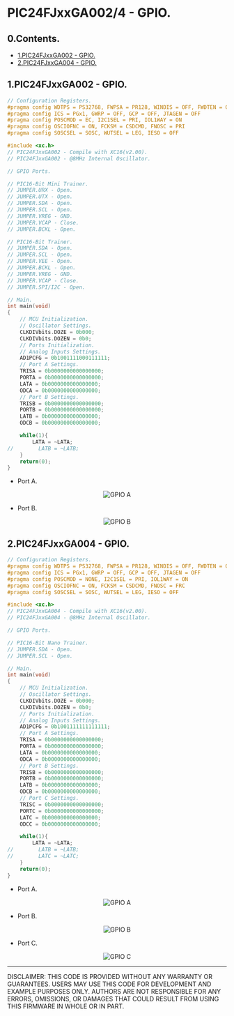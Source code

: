 # PIC24FJxxGA002/4 - GPIO.

## 0.Contents.

- [1.PIC24FJxxGA002 - GPIO.](#1pic24fjxxga002---gpio)
- [2.PIC24FJxxGA004 - GPIO.](#2pic24fjxxga004---gpio)

## 1.PIC24FJxxGA002 - GPIO.

```c
// Configuration Registers.
#pragma config WDTPS = PS32768, FWPSA = PR128, WINDIS = OFF, FWDTEN = OFF
#pragma config ICS = PGx1, GWRP = OFF, GCP = OFF, JTAGEN = OFF
#pragma config POSCMOD = EC, I2C1SEL = PRI, IOL1WAY = ON
#pragma config OSCIOFNC = ON, FCKSM = CSDCMD, FNOSC = PRI
#pragma config SOSCSEL = SOSC, WUTSEL = LEG, IESO = OFF

#include <xc.h>
// PIC24FJxxGA002 - Compile with XC16(v2.00).
// PIC24FJxxGA002 - @8MHz Internal Oscillator.

// GPIO Ports.

// PIC16-Bit Mini Trainer.
// JUMPER.URX - Open.
// JUMPER.UTX - Open.
// JUMPER.SDA - Open.
// JUMPER.SCL - Open.
// JUMPER.VREG - GND.
// JUMPER.VCAP - Close.
// JUMPER.BCKL - Open.

// PIC16-Bit Trainer.
// JUMPER.SDA - Open.
// JUMPER.SCL - Open.
// JUMPER.VEE - Open.
// JUMPER.BCKL - Open.
// JUMPER.VREG - GND.
// JUMPER.VCAP - Close.
// JUMPER.SPI/I2C - Open.

// Main.
int main(void)
{
    // MCU Initialization.
    // Oscillator Settings.
    CLKDIVbits.DOZE = 0b000;
    CLKDIVbits.DOZEN = 0b0;
    // Ports Initialization.
    // Analog Inputs Settings.
    AD1PCFG = 0b1001111000111111;
    // Port A Settings.
    TRISA = 0b0000000000000000;
    PORTA = 0b0000000000000000;
    LATA = 0b0000000000000000;
    ODCA = 0b0000000000000000;
    // Port B Settings.
    TRISB = 0b0000000000000000;
    PORTB = 0b0000000000000000;
    LATB = 0b0000000000000000;
    ODCB = 0b0000000000000000;

    while(1){
        LATA = ~LATA;
//        LATB = ~LATB;
    }
    return(0);
}
```

- Port A.

<p align="center"><img alt="GPIO A" src="../pics/pic24fjxxga002-gpio-a.png"></p>

- Port B.

<p align="center"><img alt="GPIO B" src="../pics/pic24fjxxga002-gpio-b.png"></p>

## 2.PIC24FJxxGA004 - GPIO.

```c
// Configuration Registers.
#pragma config WDTPS = PS32768, FWPSA = PR128, WINDIS = OFF, FWDTEN = OFF
#pragma config ICS = PGx1, GWRP = OFF, GCP = OFF, JTAGEN = OFF
#pragma config POSCMOD = NONE, I2C1SEL = PRI, IOL1WAY = ON
#pragma config OSCIOFNC = ON, FCKSM = CSDCMD, FNOSC = FRC
#pragma config SOSCSEL = SOSC, WUTSEL = LEG, IESO = OFF

#include <xc.h>
// PIC24FJxxGA004 - Compile with XC16(v2.00).
// PIC24FJxxGA004 - @8MHz Internal Oscillator.

// GPIO Ports.

// PIC16-Bit Nano Trainer.
// JUMPER.SDA - Open.
// JUMPER.SCL - Open.

// Main.
int main(void)
{
    // MCU Initialization.
    // Oscillator Settings.
    CLKDIVbits.DOZE = 0b000;
    CLKDIVbits.DOZEN = 0b0;
    // Ports Initialization.
    // Analog Inputs Settings.
    AD1PCFG = 0b1001111111111111;
    // Port A Settings.
    TRISA = 0b0000000000000000;
    PORTA = 0b0000000000000000;
    LATA = 0b0000000000000000;
    ODCA = 0b0000000000000000;
    // Port B Settings.
    TRISB = 0b0000000000000000;
    PORTB = 0b0000000000000000;
    LATB = 0b0000000000000000;
    ODCB = 0b0000000000000000;
    // Port C Settings.
    TRISC = 0b0000000000000000;
    PORTC = 0b0000000000000000;
    LATC = 0b0000000000000000;
    ODCC = 0b0000000000000000;

    while(1){
        LATA = ~LATA;
//        LATB = ~LATB;
//        LATC = ~LATC;
    }
    return(0);
}
```

- Port A.

<p align="center"><img alt="GPIO A" src="../pics/pic24fjxxga004-gpio-a.png"></p>

- Port B.

<p align="center"><img alt="GPIO B" src="../pics/pic24fjxxga004-gpio-b.png"></p>

- Port C.

<p align="center"><img alt="GPIO C" src="../pics/pic24fjxxga004-gpio-c.png"></p>

---
DISCLAIMER: THIS CODE IS PROVIDED WITHOUT ANY WARRANTY OR GUARANTEES.
USERS MAY USE THIS CODE FOR DEVELOPMENT AND EXAMPLE PURPOSES ONLY.
AUTHORS ARE NOT RESPONSIBLE FOR ANY ERRORS, OMISSIONS, OR DAMAGES THAT COULD
RESULT FROM USING THIS FIRMWARE IN WHOLE OR IN PART.

